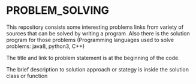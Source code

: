# PROBLEM_SOLVING
This repository consists some interesting problems links from variety of sources that can be solved by writing a program .Also there is 
 the solution program for those problems 
(Programming languages used to solve problems: java8, python3, C++)

The title and link to problem statement is at the beginning of the code.

The brief description to solution approach or stategy is inside the solution class or function

